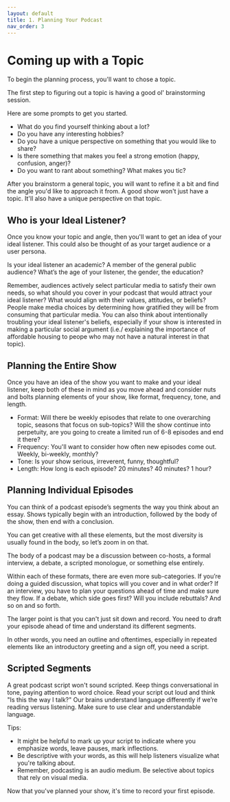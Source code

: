 ```yaml
---
layout: default
title: 1. Planning Your Podcast
nav_order: 3
---
```



# Coming up with a Topic

To begin the planning process, you'll want to chose a topic.

The first step to figuring out a topic is having a good ol' brainstorming session. 

Here are some prompts to get you started.
- What do you find yourself thinking about a lot?
- Do you have any interesting hobbies?
- Do you have a unique perspective on something that you would like to share?
- Is there something that makes you feel a strong emotion (happy, confusion, anger)?
- Do you want to rant about something? What makes you tic? 

After you brainstorm a general topic, you will want to refine it a bit and find the angle you'd like to approach it from. A good show won't just have a topic. It'll also have a unique perspective on that topic.

## Who is your Ideal Listener?

Once you know your topic and angle, then you'll want to get an idea of your ideal listener. This could also be thought of as your target audience or a user persona.

Is your ideal listener an academic? A member of the general public audience? What’s the age of your listener, the gender, the education?

Remember, audiences actively select particular media to satisfy their own needs, so what should you cover in your podcast that would attract your ideal listener? What would align with their values, attitudes, or beliefs? People make media choices by determining how gratified they will be from consuming that particular media. You can also think about intentionally troubling your ideal listener's beliefs, especially if your show is interested in making a particular social argument (i.e./ explaining the importance of affordable housing to peope who may not have a natural interest in that topic). 

## Planning the Entire Show

Once you have an idea of the show you want to make and your ideal listener, keep both of these in mind as you move ahead and consider nuts and bolts planning elements of your show, like format, frequency, tone, and length. 

- Format: Will there be weekly episodes that relate to one overarching topic, seasons that focus on sub-topics? Will the show continue into perpetuity, are you going to create a limited run of 6-8 episodes and end it there?
- Frequency: You'll want to consider how often new episodes come out. Weekly, bi-weekly, monthly? 
- Tone: Is your show serious, irreverent, funny, thoughtful?
- Length: How long is each episode? 20 minutes? 40 minutes? 1 hour? 

## Planning Individual Episodes

You can think of a podcast episode’s segments the way you think about an essay. 
Shows typically begin with an introduction, followed by the body of the show, then end with a conclusion. 

You can get creative with all these elements, but the most diversity is usually found in the body, so let’s zoom in on that. 

The body of a podcast may be a discussion between co-hosts, a formal interview, a debate, a scripted monologue, or something else entirely.

Within each of these formats, there are even more sub-categories. If you’re doing a guided discussion, what topics will you cover and in what order? If an interview, you have to plan your questions ahead of time and make sure they flow. If a debate, which side goes first? Will you include rebuttals? And so on and so forth.

The larger point is that you can't just sit down and record. You need to draft your episode ahead of time and understand its different segments.

In other words, you need an outline and oftentimes, especially in repeated elements like an introductory greeting and a sign off, you need a script. 

## Scripted Segments

A great podcast script won't sound scripted.
Keep things conversational in tone, paying attention to word choice. Read your script out loud and think "Is this the way I talk?" Our brains understand language differently if we’re reading versus listening. Make sure to use clear and understandable language. 

Tips:
- It might be helpful to mark up your script to indicate where you emphasize words, leave pauses, mark inflections.
- Be descriptive with your words, as this will help listeners visualize what you're talking about. 
- Remember, podcasting is an audio medium. Be selective about topics that rely on visual media. 

Now that you've planned your show, it's time to record your first episode. 
